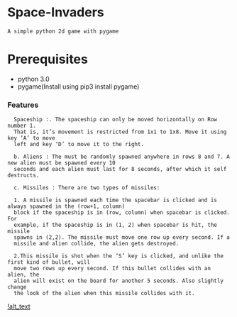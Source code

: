 # Space-Invaders
    A simple python 2d game with pygame
    
# Prerequisites
   * python 3.0
   * pygame(Install using pip3 install pygame)
   
    
### Features
      Spaceship​ :. The spaceship can only be moved horizontally on Row number 1.
      That is, it’s movement is restricted from 1x1 to 1x8. Move it using key ‘A’ to move
      left and key ‘D’ to move it to the right.
      
      b. Aliens​ : The must be randomly spawned anywhere in rows 8 and 7. A new alien must be spawned every 10
      seconds and each alien must last for 8 seconds, after which it self destructs.
      
      c. Missiles​ : There are two types of missiles:
      
      1. A missile is spawned each time the spacebar is clicked and is always spawned in the (row+1, column)
      block if the spaceship is in (row, column) when spacebar is clicked. For
      example, if the spaceship is in (1, 2) when spacebar is hit, the missile
      spawns in (2,2). The missile must move one row up every second. If a
      missile and alien collide, the alien gets destroyed.
      
      2.This missile is shot when the ‘S’ key is clicked, and unlike the first kind of bullet, will
      move two rows up every second. If this bullet collides with an alien, the
      alien will exist on the board for another 5 seconds. Also slightly change
      the look of the alien when this missile collides with it.
  [!alt_text](space_invaders_img.png)
